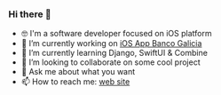 ### Hi there 👋

- 🤓 I'm a software developer focused on iOS platform
- 🔭 I’m currently working on [iOS App Banco Galicia](https://apps.apple.com/ar/app/app-galicia/id774860115) 
- 🌱 I’m currently learning Django, SwiftUI & Combine
- 👯 I’m looking to collaborate on some cool project
- 💬 Ask me about what you want
- 📫 How to reach me: [web site](https://carlosgarcia.com.ar/)
